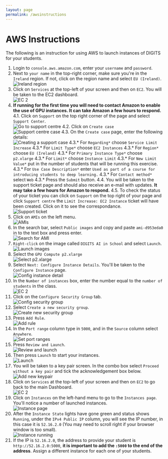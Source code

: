 ```yaml
---
layout: page
permalink: /awsinstructions
---
```


# AWS Instructions

The following is an instruction for using AWS to launch instances of DIGITS for your students.

1. Login to `console.aws.amazon.com`, enter your `username` and `password`.
2. Next to `your name` in the top-right corner, make sure you're in the `Ireland` region. If not, click on the region name and select `EU (Ireland)`. <br/>![Ireland region](/img/aws/irelandregion.png)
3. Click on `Services` at the top-left of your screen and then on `EC2`. You will be taken to the EC2 dashboard.
    <br/>![EC 2](/img/aws/2-ec2.png)
4. **If running for the first time you will need to contact Amazon to enable the use of GPU instances. It can take Amazon a few hours to respond.** 
	4.1. Click on `Support` on the top right corner of the page and select `Support Center`. <br/>![Go to support centre](/img/aws/supportcentre.png)
	4.2. Click on `Create case` <br/>![Support centre case](/img/aws/supportcentrepage.png)
	4.3. On the `Create case` page, enter the following details: <br/>![Creating a support case](/img/aws/supportcase.png)
		4.3.* For `Regarding*` choose `Service Limit Increase`
		4.3.* For `Limit Type*` choose `EC2 Instances`
		4.3.* For `Region*` choose `EU (Ireland)`
		4.3.* For `Primary Instance Type*` choose `p2.xlarge`
		4.3.* For `Limit*` choose `Instance Limit`
		4.3.* For `New Limit Value*` put in the number of students that will be running this exercise.
		4.3.* For `Use Case Description*` enter `Used as part of a course for introducing students to deep learning.`
		4.3.* For `Contact method*` select `Web`
		4.3.* Press the `Submit` button.
	4.4. You will be taken to the support ticket page and should also receive an e-mail with updates. **It may take a few hours for Amazon to respond.**
	4.5. To check the status of your ticket you can click on `Support` on the top right of your page and click `Support centre` the `Limit Increase: EC2 Instance` ticket will have been created. Click on it to see the correspondance.  <br/>![Support ticket](/img/aws/supportticket.png)
5. Click on `AMIs` on the left menu. <br/>![AMIs](/img/aws/3-amis.png)
6. In the search bar, select `Public images` and copy and paste `ami-d953eda0` in to the text box and press enter. <br/>![Search for AMI](/img/aws/4-amisearch.png)
7. `Right-click` on the image called `DIGITS AI in School` and select `Launch`. <br/>![Launch images](/img/aws/5-launchimg.png)
8. Select the `GPU Compute p2.xlarge` <br/>![Select p2.xlarge](/img/aws/6-p2xlarge.png)
9. Select `Next: Configure Instance Details`. You'll be taken to the `Configure Instance` page. <br/>![Config instance detail](/img/aws/7-configinstancedetail.png)
10. In the `Number of instances` box, enter the number equal to the `number of students` in the class. <br/>![EC 2](/img/aws/8-numinstances.png)
11. Click on the `Configure Security Group` tab. <br/>![Config security group](/img/aws/9-configsecuritygroup.png)
12. Select `Create a new security group`.  <br/>![Create new security group](/img/aws/10-createnewsecuritygroup.png)
13. Press `Add Rule`.  <br/>![Add rule](/img/aws/11-addrule.png)
14. In the `Port range` column type in `5000`, and in the `Source` column select `Anywhere`.  <br/>![Set port ranges](/img/aws/12-portrangeandsource.png)
15. Press `Review and Launch`.  <br/>![Review and launch](/img/aws/13-reviewandlaunch.png)
16. Then press `Launch` to start your instances.  <br/>![Launch](/img/aws/14-launch.png)
17. You will be taken to a key pair screen. In the combo box select `Proceed without a key pair` and tick the acknowledgement box below.  <br/>![Add new keypair](/img/aws/15-keypair.png)
18. Click on `Services` at the top-left of your screen and then on `EC2` to go back to the main Dashboard. <br/>![EC 2](/img/aws/2-ec2.png)
19. Click on `Instances` on the left-hand menu to go to the `Instances page`. You'll notice a number of launched instances.  <br/>![Instance page](/img/aws/17-instancepage.png)
20. After the `Instance State` lights have gone green and status shows `Running`, under the `IPv4 Public IP` column, you will see the IP number, in this case it is `52.16.2.0` (You may need to scroll right if your browser window is too small).  <br/>![Instance running](/img/aws/18-instancerunning.png)
21. If the IP is `52.16.2.0`, the address to provide your student is `http://52.16.2.0:5000`, **it is important to add the `:5000` to the end of the address**. Assign a different instance for each one of your students.
